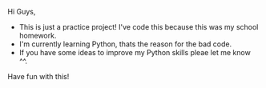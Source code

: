 Hi Guys,

- This is just a practice project! I've code this because this was my school homework.
- I'm currently learning Python, thats the reason for the bad code.
- If you have some ideas to improve my Python skills pleae let me know ^^.

Have fun with this!
